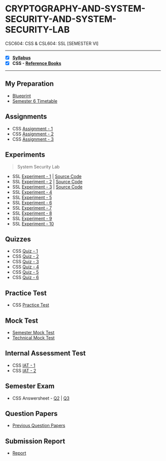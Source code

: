 # CRYPTOGRAPHY-AND-SYSTEM-SECURITY-AND-SYSTEM-SECURITY-LAB
 CSC604: CSS & CSL604: SSL [SEMESTER  VI]

---
 
 - [X] **[Syllabus](https://github.com/Amey-Thakur/CRYPTOGRAPHY-AND-SYSTEM-SECURITY-AND-SYSTEM-SECURITY-LAB/blob/main/Syllabus/TE%20BE%20Comp%20Engg%20CBCGS%20Syllabus.pdf)**
 - [X] **CSS - [Reference Books](https://github.com/Amey-Thakur/CRYPTOGRAPHY-AND-SYSTEM-SECURITY-AND-SYSTEM-SECURITY-LAB/tree/main/Reference%20Books)**

---

## My Preparation
 - [Blueprint](https://github.com/Amey-Thakur/CRYPTOGRAPHY-AND-SYSTEM-SECURITY-AND-SYSTEM-SECURITY-LAB/blob/main/Blueprint%20(CSS).png)
 - [Semester 6 Timetable](https://github.com/Amey-Thakur/CRYPTOGRAPHY-AND-SYSTEM-SECURITY-AND-SYSTEM-SECURITY-LAB/blob/main/SEMESTER%20VI.jpeg)

## Assignments
 - CSS [Assignment - 1](https://github.com/Amey-Thakur/CRYPTOGRAPHY-AND-SYSTEM-SECURITY-AND-SYSTEM-SECURITY-LAB/blob/main/Assignments/Amey_B-50_CSS_Assignment-1.pdf)
 - CSS [Assignment - 2](https://github.com/Amey-Thakur/CRYPTOGRAPHY-AND-SYSTEM-SECURITY-AND-SYSTEM-SECURITY-LAB/blob/main/Assignments/Amey_B-50_CSS_Assignment-2.pdf)
 - CSS [Assignment - 3](https://github.com/Amey-Thakur/CRYPTOGRAPHY-AND-SYSTEM-SECURITY-AND-SYSTEM-SECURITY-LAB/blob/main/Assignments/Amey_B-50_CSS_Assignment-3.pdf)

## Experiments
 >System Security Lab

 - SSL [Experiment - 1](https://github.com/Amey-Thakur/CRYPTOGRAPHY-AND-SYSTEM-SECURITY-AND-SYSTEM-SECURITY-LAB/blob/main/Experiments/Amey_B-50_System_Security_Lab_Experiment-1.pdf) | [Source Code](https://github.com/Amey-Thakur/CRYPTOGRAPHY-AND-SYSTEM-SECURITY-AND-SYSTEM-SECURITY-LAB/tree/main/Experiments/Programs/1)
 - SSL [Experiment - 2](https://github.com/Amey-Thakur/CRYPTOGRAPHY-AND-SYSTEM-SECURITY-AND-SYSTEM-SECURITY-LAB/blob/main/Experiments/Amey_B-50_System_Security_Lab_Experiment-2.pdf) | [Source Code](https://github.com/Amey-Thakur/CRYPTOGRAPHY-AND-SYSTEM-SECURITY-AND-SYSTEM-SECURITY-LAB/tree/main/Experiments/Programs/2)
 - SSL [Experiment - 3](https://github.com/Amey-Thakur/CRYPTOGRAPHY-AND-SYSTEM-SECURITY-AND-SYSTEM-SECURITY-LAB/blob/main/Experiments/Amey_B-50_System_Security_Lab_Experiment-3.pdf) | [Source Code](https://github.com/Amey-Thakur/CRYPTOGRAPHY-AND-SYSTEM-SECURITY-AND-SYSTEM-SECURITY-LAB/tree/main/Experiments/Programs/3)
 - SSL [Experiment - 4](https://github.com/Amey-Thakur/CRYPTOGRAPHY-AND-SYSTEM-SECURITY-AND-SYSTEM-SECURITY-LAB/blob/main/Experiments/Amey_B-50_System_Security_Lab_Experiment-4.pdf)
 - SSL [Experiment - 5](https://github.com/Amey-Thakur/CRYPTOGRAPHY-AND-SYSTEM-SECURITY-AND-SYSTEM-SECURITY-LAB/blob/main/Experiments/Amey_B-50_System_Security_Lab_Experiment-5.pdf)
 - SSL [Experiment - 6](https://github.com/Amey-Thakur/CRYPTOGRAPHY-AND-SYSTEM-SECURITY-AND-SYSTEM-SECURITY-LAB/blob/main/Experiments/Amey_B-50_System_Security_Lab_Experiment-6.pdf)
 - SSL [Experiment - 7](https://github.com/Amey-Thakur/CRYPTOGRAPHY-AND-SYSTEM-SECURITY-AND-SYSTEM-SECURITY-LAB/blob/main/Experiments/Amey_B-50_System_Security_Lab_Experiment-7.pdf)
 - SSL [Experiment - 8](https://github.com/Amey-Thakur/CRYPTOGRAPHY-AND-SYSTEM-SECURITY-AND-SYSTEM-SECURITY-LAB/blob/main/Experiments/Amey_B-50_System_Security_Lab_Experiment-8.pdf)
 - SSL [Experiment - 9](https://github.com/Amey-Thakur/CRYPTOGRAPHY-AND-SYSTEM-SECURITY-AND-SYSTEM-SECURITY-LAB/blob/main/Experiments/Amey_B-50_System_Security_Lab_Experiment-9.pdf)
 - SSL [Experiment - 10](https://github.com/Amey-Thakur/CRYPTOGRAPHY-AND-SYSTEM-SECURITY-AND-SYSTEM-SECURITY-LAB/blob/main/Experiments/Amey_B-50_System_Security_Lab_Experiment-10.pdf)

## Quizzes
 - CSS [Quiz - 1](https://github.com/Amey-Thakur/CRYPTOGRAPHY-AND-SYSTEM-SECURITY-AND-SYSTEM-SECURITY-LAB/blob/main/Quizzes/CSS%20Quiz-1.pdf)
 - CSS [Quiz - 2](https://github.com/Amey-Thakur/CRYPTOGRAPHY-AND-SYSTEM-SECURITY-AND-SYSTEM-SECURITY-LAB/blob/main/Quizzes/CSS%20Quiz-2.pdf)
 - CSS [Quiz - 3](https://github.com/Amey-Thakur/CRYPTOGRAPHY-AND-SYSTEM-SECURITY-AND-SYSTEM-SECURITY-LAB/blob/main/Quizzes/CSS%20Quiz-3.pdf)
 - CSS [Quiz - 4](https://github.com/Amey-Thakur/CRYPTOGRAPHY-AND-SYSTEM-SECURITY-AND-SYSTEM-SECURITY-LAB/blob/main/Quizzes/CSS%20Quiz-4.pdf)
 - CSS [Quiz - 5](https://github.com/Amey-Thakur/CRYPTOGRAPHY-AND-SYSTEM-SECURITY-AND-SYSTEM-SECURITY-LAB/blob/main/Quizzes/CSS%20Quiz-5.pdf)
 - CSS [Quiz - 6](https://github.com/Amey-Thakur/CRYPTOGRAPHY-AND-SYSTEM-SECURITY-AND-SYSTEM-SECURITY-LAB/blob/main/Quizzes/CSS%20Quiz-6.pdf)

## Practice Test
 - CSS [Practice Test](https://github.com/Amey-Thakur/CRYPTOGRAPHY-AND-SYSTEM-SECURITY-AND-SYSTEM-SECURITY-LAB/blob/main/Practice%20Test/Amey_B-50_CSS_Practice_Test.pdf)

## Mock Test
 - [Semester Mock Test](https://github.com/Amey-Thakur/CRYPTOGRAPHY-AND-SYSTEM-SECURITY-AND-SYSTEM-SECURITY-LAB/tree/main/Mock%20Test)
 - [Technical Mock Test](https://github.com/Amey-Thakur/CRYPTOGRAPHY-AND-SYSTEM-SECURITY-AND-SYSTEM-SECURITY-LAB/blob/main/Technical%20Mock%20Test-%20For%20Terna%20Engineering%20College%20by%20Campus%20Corners!.pdf)

## Internal Assessment Test
 - CSS [IAT - 1](https://github.com/Amey-Thakur/CRYPTOGRAPHY-AND-SYSTEM-SECURITY-AND-SYSTEM-SECURITY-LAB/blob/main/Internal%20Assessment%20Test/Amey_B-50_CSS_IAT-1.pdf)
 - CSS [IAT - 2](https://github.com/Amey-Thakur/CRYPTOGRAPHY-AND-SYSTEM-SECURITY-AND-SYSTEM-SECURITY-LAB/blob/main/Internal%20Assessment%20Test/AMEY_B-50_CSS_IAT-2.pdf)

## Semester Exam
 - CSS Answersheet - [Q2](https://github.com/Amey-Thakur/CRYPTOGRAPHY-AND-SYSTEM-SECURITY-AND-SYSTEM-SECURITY-LAB/blob/main/Semester%20Exam/Q2_61021145_CSS.pdf) | [Q3](https://github.com/Amey-Thakur/CRYPTOGRAPHY-AND-SYSTEM-SECURITY-AND-SYSTEM-SECURITY-LAB/blob/main/Semester%20Exam/Q3_61021145_CSS.pdf)

## Question Papers
 - [Previous Question Papers](https://github.com/Amey-Thakur/CRYPTOGRAPHY-AND-SYSTEM-SECURITY-AND-SYSTEM-SECURITY-LAB/tree/main/Question%20Papers)

## Submission Report
 - [Report](https://github.com/Amey-Thakur/CRYPTOGRAPHY-AND-SYSTEM-SECURITY-AND-SYSTEM-SECURITY-LAB/blob/main/Submission%20Report/Amey_B-50_CSS_Term_Work_Submission_Report.pdf)

